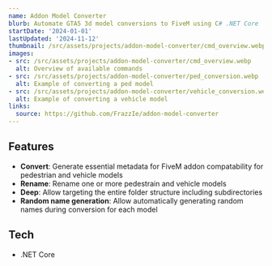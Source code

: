 ```yaml
---
name: Addon Model Converter
blurb: Automate GTA5 3d model conversions to FiveM using C# .NET Core
startDate: '2024-01-01'
lastUpdated: '2024-11-12'
thumbnail: /src/assets/projects/addon-model-converter/cmd_overview.webp
images:
- src: /src/assets/projects/addon-model-converter/cmd_overview.webp
  alt: Overview of available commands
- src: /src/assets/projects/addon-model-converter/ped_conversion.webp 
  alt: Example of converting a ped model
- src: /src/assets/projects/addon-model-converter/vehicle_conversion.webp 
  alt: Example of converting a vehicle model
links:
  source: https://github.com/FrazzIe/addon-model-converter
---
```


## Features

- **Convert**: Generate essential metadata for FiveM addon compatability for pedestrian and vehicle models
- **Rename**: Rename one or more pedestrain and vehicle models
- **Deep**: Allow targeting the entire folder structure including subdirectories
- **Random name generation**: Allow automatically generating random names during conversion for each model

## Tech

- .NET Core
